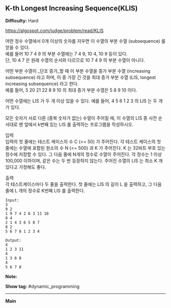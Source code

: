 ## K-th Longest Increasing Sequence(KLIS)

**Difficulty:** Hard

https://algospot.com/judge/problem/read/KLIS

어떤 정수 수열에서 0개 이상의 숫자를 지우면 이 수열의 부분 수열 (subsequence) 를 얻을 수 있다. <br/>
예를 들어 10 7 4 9 의 부분 수열에는 7 4 9, 10 4, 10 9 등이 있다. <br/>
단, 10 4 7 은 원래 수열의 순서와 다르므로 10 7 4 9 의 부분 수열이 아니다.

어떤 부분 수열이 _단조 증가_할 때 이 부분 수열을 증가 부분 수열 (increasing subsequence) 라고 하며, 이 중 가장 긴 것을 최대 증가 부분 수열 (LIS, longest increasing subsequence) 라고 한다. <br/>
예를 들어, 5 20 21 22 8 9 10 의 최대 증가 부분 수열은 5 8 9 10 이다.

어떤 수열에는 LIS 가 두 개 이상 있을 수 있다. 예를 들어, 4 5 6 1 2 3 의 LIS 는 두 개가 있다. <br/>

모든 숫자가 서로 다른 (중복 숫자가 없는) 수열이 주어질 때, 이 수열의 LIS 중 사전 순서대로 맨 앞에서 k번째 있는 LIS 를 출력하는 프로그램을 작성하시오. <br/>

입력 <br/>
입력의 첫 줄에는 테스트 케이스의 수 C (<= 50) 가 주어진다. 각 테스트 케이스의 첫 줄에는 수열에 포함된 원소의 수 N (<= 500) 과 K 가 주어진다. K 는 32비트 부호 있는 정수에 저장할 수 있다. 그 다음 줄에 N개의 정수로 수열이 주어진다. 각 정수는 1 이상 100,000 이하이며, 같은 수는 두 번 등장하지 않는다.
주어진 수열의 LIS 는 최소 K 개 있다고 가정해도 좋다.

출력 <br/>
각 테스트케이스마다 두 줄을 출력한다. 첫 줄에는 LIS 의 길이 L 을 출력하고, 그 다음 줄에 L 개의 정수로 K번째 LIS 를 출력한다.

```
Input:
3
9 2
1 9 7 4 2 6 3 11 10
8 4
2 1 4 3 6 5 8 7
8 2
5 6 7 8 1 2 3 4

Output: 
4
1 2 3 11
4
1 3 6 8
4
5 6 7 8
```

**Note:**

**Show tag:** \#dynamic\_programming

------------------------------------

**Main** <br/>
